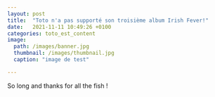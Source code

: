 ```yaml
---
layout: post
title:  "Toto n'a pas supporté son troisième album Irish Fever!"
date:   2021-11-11 10:49:26 +0100
categories: toto_est_content
image: 
  path: /images/banner.jpg
  thumbnail: /images/thumbnail.jpg
  caption: "image de test"

---
```

So long and thanks for all the fish !